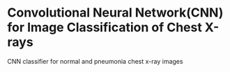 # Convolutional Neural Network(CNN) for Image Classification of Chest X-rays
CNN classifier for normal and pneumonia chest x-ray images 

